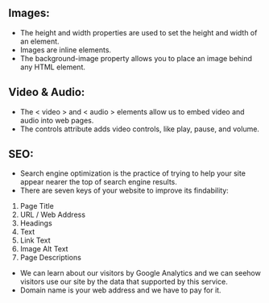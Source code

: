 ## Images:

* The height and width properties are used to set the height and width of an element.
* Images are inline elements.
* The background-image property allows you to place an image behind any HTML element.

## Video & Audio:

* The < video > and < audio > elements allow us to embed video and audio into web pages.
* The controls attribute adds video controls, like play, pause, and volume.

## SEO:

* Search engine optimization is the practice of trying to help your site appear nearer the top of search engine results.
* There are seven keys of your website to improve its findability:
1. Page Title
2. URL / Web Address
3. Headings
4. Text
5. Link Text
6. Image Alt Text
7. Page Descriptions  

* We can learn about our visitors by Google Analytics and we can seehow visitors use our site by the data that supported by this service.
* Domain name is your web address and we have to pay for it.